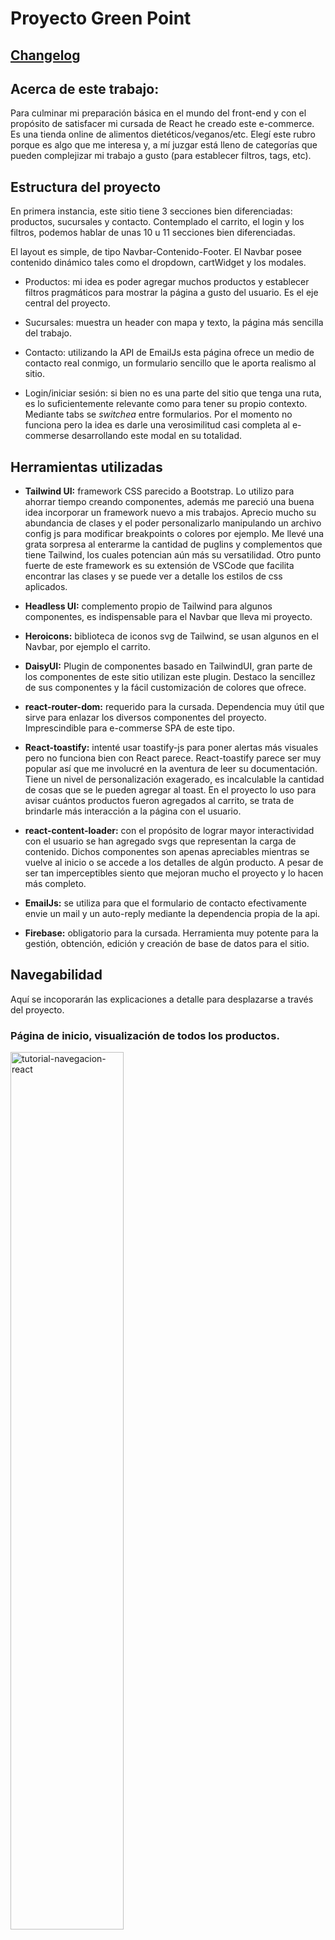 # Proyecto Green Point

## [Changelog](#new)

## Acerca de este trabajo:

Para culminar mi preparación básica en el mundo del front-end y con el propósito de satisfacer mi cursada de React he creado este e-commerce. Es una tienda online de alimentos dietéticos/veganos/etc. Elegí este rubro porque es algo que me interesa y, a mí juzgar está lleno de categorías que pueden complejizar mi trabajo a gusto (para establecer filtros, tags, etc).

## Estructura del proyecto

En primera instancia, este sitio tiene 3 secciones bien diferenciadas: productos, sucursales y contacto. Contemplado el carrito, el login y los filtros, podemos hablar de unas 10 u 11
secciones bien diferenciadas. 

El layout es simple, de tipo Navbar-Contenido-Footer. El Navbar posee contenido dinámico tales como el dropdown, cartWidget y los modales.

- Productos: mi idea es poder agregar muchos productos y establecer filtros pragmáticos para mostrar la página a gusto del usuario. Es el eje central del proyecto.

- Sucursales: muestra un header con mapa y texto, la página más sencilla del trabajo.

- Contacto: utilizando la API de EmailJs esta página ofrece un medio de contacto real conmigo, un formulario sencillo que le aporta realismo al sitio.

- Login/iniciar sesión: si bien no es una parte del sitio que tenga una ruta, es lo suficientemente relevante como para tener su propio contexto. Mediante tabs se *switchea* entre formularios. Por el momento no funciona pero la idea es darle una verosimilitud casi completa al e-commerse desarrollando este modal en su totalidad.

## Herramientas utilizadas

- **Tailwind UI:** framework CSS parecido a Bootstrap. Lo utilizo para ahorrar tiempo creando componentes, además me pareció una buena idea incorporar un framework nuevo a mis trabajos. Aprecio mucho su abundancia de clases y el poder personalizarlo manipulando un archivo config js para modificar breakpoints o colores por ejemplo. Me llevé una grata sorpresa al enterarme la cantidad de puglins y complementos que tiene Tailwind, los cuales potencian aún más su versatilidad. Otro punto fuerte de este framework es su extensión de VSCode que facilita encontrar las clases y se puede ver a detalle los estilos de css aplicados.

- **Headless UI:** complemento propio de Tailwind para algunos componentes, es indispensable para el Navbar que lleva mi proyecto.

- **Heroicons:** biblioteca de iconos svg de Tailwind, se usan algunos en el Navbar, por ejemplo el carrito.

- **DaisyUI:** Plugin de componentes basado en TailwindUI, gran parte de los componentes de este sitio utilizan este plugin. Destaco la sencillez de sus componentes y la fácil customización de colores que ofrece. 

- **react-router-dom:** requerido para la cursada. Dependencia muy útil que sirve para enlazar los diversos componentes del proyecto. Imprescindible para e-commerse SPA de este tipo.

- **React-toastify:** intenté usar toastify-js para poner alertas más visuales pero no funciona bien con React parece. React-toastify parece ser muy popular así que me involucré en la aventura de leer su documentación. Tiene un nivel de personalización exagerado, es incalculable la cantidad de cosas que se le pueden agregar al toast.
 En el proyecto lo uso para avisar cuántos productos fueron agregados al carrito, se trata de brindarle más interacción a la página con el usuario.

- **react-content-loader:** con el propósito de lograr mayor interactividad con el usuario se han agregado svgs que representan la carga de contenido. Dichos componentes son apenas apreciables mientras se vuelve al inicio o se accede a los detalles de algún producto. A pesar de ser tan imperceptibles siento que mejoran mucho el proyecto y lo hacen más completo.

- **EmailJs:** se utiliza para que el formulario de contacto efectivamente envie un mail y un auto-reply mediante la dependencia propia de la api.

- **Firebase:** obligatorio para la cursada. Herramienta muy potente para la gestión, obtención, edición y creación de base de datos para el sitio.

## Navegabilidad

Aquí se incoporarán las explicaciones a detalle para desplazarse a través del proyecto.

### Página de inicio, visualización de todos los productos.

<img src="https://i.ibb.co/746fh7r/tutorial-navegacion-react.png" style="width: 60%" alt="tutorial-navegacion-react" border="0">

> - 1: Logo del sitio, siempre lleva a inicio (todos los productos).
> - 2: dropdown, contiene los filtros de productos (ver abajo).
> - 3: página de contacto, dirige a un apartado de formularios.
> - 4: foto de productos, dirige a detalles de producto.
> - 5: botón "ver más", ídem 4.

### Dropdown con categorías.

<img src="https://i.ibb.co/5kzm9vV/dropdown-filtros-react.png" style="width: 35%" alt="dropdown-filtros-react" border="0">

> Hay 5 filtros actualmente, un producto puede pertenecer a más de una categoría.

### ItemDetail

<img src="https://i.ibb.co/1JLFXQc/itemdetail-tutorial-react.png" style="width: 60%" alt="itemdetail-tutorial-react" border="0">

> Desde ItemDetail se puede volver mediante el logo al inicio (1), obsérvese el contador requerido en la parte inferior de la página (2). Productos y Contacto son obviamente funcionales desde el apartado detalles. 



<a name="new"><a/>
## Novedades

- **15/09/22**
- Se ha creado la estructura base del componente ItemDetail.
- Se han arreglado problemas menores de arrays.
- Editado el Readme.md, acorde a este proyecto.
- **19/09/22**
- Componentes nuevos: footer, ContactPage.
- Agregados más productos con sus imágenes.
- Routing mediante react-router-dom.
- Filtros funcionales, Logo linkeado con inicio, cards linkeadas con detail.
- ItemDetail muestra contenido en detalle de cada producto, ahora tiene más relevancia.
- CartWidget tiene un número que marcará los productos en el carrito.
- Posición de Navbar fija en todo momento (sticky).
- Arreglados problemas de z-index.
- Eliminado código irrelevante de Navbar y otros archivos.
- **21/09/22**
- Agregado stock por producto al database (product.js).
- Creado eventos que propician la interacción de datos entre componentes padres e hijos.
- Agregado context, estados globales y funciones globales.
- Carrito muestra conenido y posee funcionalidad (borrar, vaciar, total, etc).
- Carrito no repite items, e incluso *quantity* de los items se actualiza si se agregan más del mismo item.
- CartWidget muestra el total de items en el carrito (si es 0 no aparece).
- Utilizado operador ternario y otros para montar condicionalmente elementos diversos.
- Ejemplo: si el stock es igual al valor del contador, el botón "+" se bloquea.
- Agregado react-toastify para ofrecer mejores alertas.
- **23/09/22**
- Vinculados estados de Context con session Storage (carrito guarda información al actualizar página).
- Añadidos pantallas de carga con svg y dependencias.
- Datos del ecommerse son obtenidos por Firebase.
- Arreglado bug donde CardWidget no renderizaba valores si un item ya existía en carrito.
- **26/09/22**
- Imágenes alojadas de forma externa.
- Enviada orden de compra con Firebase, modificado stock de productos de DB.
- Maquetado básico de páginas extra (Contacto, Sucursales).
- Formulario de ContactPage funcional con api EmailJs.
- Nuevo componente Breadcrumb para mostrar ubicación en el sitio.
- Nuevo context para iniciar sesión a través de un modal.
- Checkeada la identación y comentarios/código innecesarios.